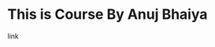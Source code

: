 # This is Course By Anuj Bhaiya

<p><a herf = "https://www.youtube.com/playlist?list=PLhzIaPMgkbxDxVcH-M-JFM73PY1R_i2mK">link</a></p>


